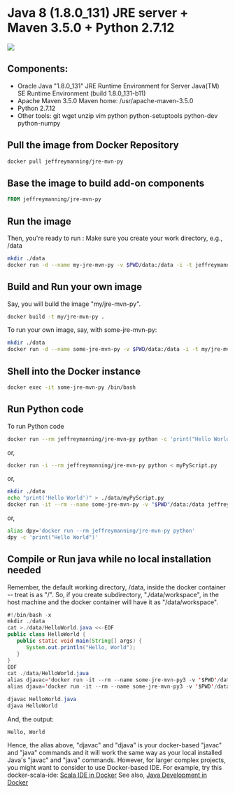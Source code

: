 # Java 8 (1.8.0_131) JRE server + Maven 3.5.0 + Python 2.7.12

[![](https://imagelayers.io/badge/jeffreymanning/jre-mvn-py:1.0.0.svg)](https://imagelayers.io/?images=jeffreymanning/jre-mvn-py:1.0.0 'Get your own badge on imagelayers.io')

## Components:
* Oracle Java "1.8.0_131" JRE Runtime Environment for Server
  Java(TM) SE Runtime Environment (build 1.8.0_131-b11)
* Apache Maven 3.5.0
Maven home: /usr/apache-maven-3.5.0
* Python 2.7.12
* Other tools: git wget unzip vim python python-setuptools python-dev python-numpy 

## Pull the image from Docker Repository

```bash
docker pull jeffreymanning/jre-mvn-py
```

## Base the image to build add-on components

```Dockerfile
FROM jeffreymanning/jre-mvn-py
```

## Run the image

Then, you're ready to run :
Make sure you create your work directory, e.g., /data

```bash
mkdir ./data
docker run -d --name my-jre-mvn-py -v $PWD/data:/data -i -t jeffreymanning/jre-mvn-py
```

## Build and Run your own image

Say, you will build the image "my/jre-mvn-py".

```bash
docker build -t my/jre-mvn-py .
```

To run your own image, say, with some-jre-mvn-py:

```bash
mkdir ./data
docker run -d --name some-jre-mvn-py -v $PWD/data:/data -i -t my/jre-mvn-py
```

## Shell into the Docker instance
```bash
docker exec -it some-jre-mvn-py /bin/bash
```

## Run Python code
To run Python code 

```bash
docker run --rm jeffreymanning/jre-mvn-py python -c 'print("Hello World")'
```
or,

```bash
docker run -i --rm jeffreymanning/jre-mvn-py python < myPyScript.py 
```

or,

```bash
mkdir ./data
echo "print('Hello World')" > ./data/myPyScript.py
docker run -it --rm --name some-jre-mvn-py -v "$PWD"/data:/data jeffreymanning/jre-mvn-py python myPyScript.py
```

or,

```bash
alias dpy='docker run --rm jeffreymanning/jre-mvn-py python'
dpy -c 'print("Hello World")'
```

## Compile or Run java while no local installation needed
Remember, the default working directory, /data, inside the docker container -- treat is as "/".
So, if you create subdirectory, "./data/workspace", in the host machine and
the docker container will have it as "/data/workspace".

```java
#!/bin/bash -x
mkdir ./data
cat >./data/HelloWorld.java <<-EOF
public class HelloWorld {
   public static void main(String[] args) {
      System.out.println("Hello, World");
   }
}
EOF
cat ./data/HelloWorld.java
alias djavac='docker run -it --rm --name some-jre-mvn-py3 -v '$PWD'/data:/data jeffreymanning/jre-mvn-py3 javac'
alias djava='docker run -it --rm --name some-jre-mvn-py3 -v '$PWD'/data:/data jeffreymanning/jre-mvn-py3 java'

djavac HelloWorld.java
djava HelloWorld
```
And, the output:
```
Hello, World
```
Hence, the alias above, "djavac" and "djava" is your docker-based "javac" and "java" commands and
it will work the same way as your local installed Java's "javac" and "java" commands.
However, for larger complex projects, you might want to consider to use Docker-based IDE.
For example, try this docker-scala-ide:
[Scala IDE in Docker](https://github.com/stevenalexander/docker-scala-ide)
See also,
[Java Development in Docker](https://blog.giantswarm.io/getting-started-with-java-development-on-docker/)
